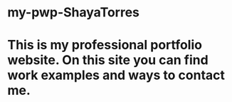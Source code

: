 # my-pwp-ShayaTorres
# This is my professional portfolio website. On this site you can find work examples and ways to contact me. 
